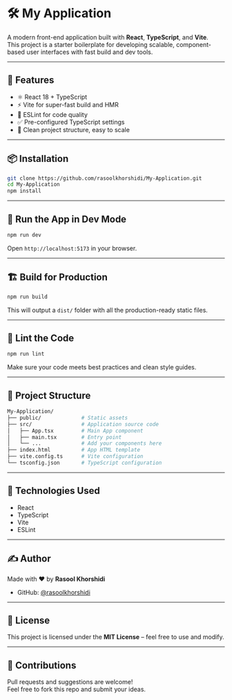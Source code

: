 # 🛠️ My Application

A modern front-end application built with **React**, **TypeScript**, and **Vite**.  
This project is a starter boilerplate for developing scalable, component-based user interfaces with fast build and dev tools.

---

## 🚀 Features

- ⚛️ React 18 + TypeScript
- ⚡ Vite for super-fast build and HMR
- 🎯 ESLint for code quality
- ✅ Pre-configured TypeScript settings
- 🧱 Clean project structure, easy to scale

---

## 📦 Installation

```bash
git clone https://github.com/rasoolkhorshidi/My-Application.git
cd My-Application
npm install
```

---

## 🧪 Run the App in Dev Mode

```bash
npm run dev
```

Open `http://localhost:5173` in your browser.

---

## 🏗️ Build for Production

```bash
npm run build
```

This will output a `dist/` folder with all the production-ready static files.

---

## 🧹 Lint the Code

```bash
npm run lint
```

Make sure your code meets best practices and clean style guides.

---

## 📁 Project Structure

```bash
My-Application/
├── public/             # Static assets
├── src/                # Application source code
│   ├── App.tsx         # Main App component
│   ├── main.tsx        # Entry point
│   └── ...             # Add your components here
├── index.html          # App HTML template
├── vite.config.ts      # Vite configuration
└── tsconfig.json       # TypeScript configuration
```

---

## 📌 Technologies Used

- React
- TypeScript
- Vite
- ESLint

---

## ✍️ Author

Made with ❤️ by **Rasool Khorshidi**

- GitHub: [@rasoolkhorshidi](https://github.com/rasoolkhorshidi)

---

## 📜 License

This project is licensed under the **MIT License** – feel free to use and modify.

---

## 🙌 Contributions

Pull requests and suggestions are welcome!  
Feel free to fork this repo and submit your ideas.